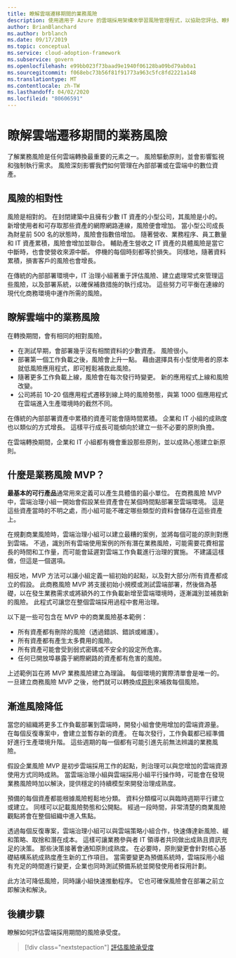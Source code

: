 ```yaml
---
title: 瞭解雲端遷移期間的業務風險
description: 使用適用于 Azure 的雲端採用架構來學習風險管理程式，以協助您評估、瞭解、平衡和補救遷移風險。
author: BrianBlanchard
ms.author: brblanch
ms.date: 09/17/2019
ms.topic: conceptual
ms.service: cloud-adoption-framework
ms.subservice: govern
ms.openlocfilehash: e99bb023f73baad9e1940f06128ba09bd79ab0a1
ms.sourcegitcommit: f068ebc73b56f81f91773a963c5fc8fd2221a148
ms.translationtype: MT
ms.contentlocale: zh-TW
ms.lasthandoff: 04/02/2020
ms.locfileid: "80606591"
---
```

<!-- markdownlint-disable MD026 -->

# <a name="understand-business-risk-during-cloud-migration"></a>瞭解雲端遷移期間的業務風險

了解業務風險是任何雲端轉換最重要的元素之一。 風險驅動原則，並會影響監視和強制執行需求。 風險深刻影響我們如何管理在內部部署或在雲端中的數位資產。

<!-- markdownlint-enable MD026 -->

## <a name="relativity-of-risk"></a>風險的相對性

風險是相對的。 在封閉建築中且擁有少數 IT 資產的小型公司，其風險是小的。 新增使用者和可存取那些資產的網際網路連線，風險便會增加。 當小型公司成長為財星前 500 名的狀態時，風險會指數倍增加。 隨著營收、業務程序、員工數量和 IT 資產累積，風險會增加並聯合。 輔助產生營收之 IT 資產的具體風險是當它中斷時，也會使營收來源中斷。 停機的每個時刻都等於損失。 同樣地，隨著資料累積，損害客戶的風險也會增長。

在傳統的內部部署環境中，IT 治理小組著重于評估風險、建立處理常式來管理這些風險，以及部署系統，以確保補救措施的執行成功。 這些努力可平衡在連線的現代化商務環境中運作所需的風險。

## <a name="understand-business-risks-in-the-cloud"></a>瞭解雲端中的業務風險

在轉換期間，會有相同的相對風險。

- 在測試早期，會部署幾乎沒有相關資料的少數資產。 風險很小。
- 部署第一個工作負載之後，風險會上升一點。 藉由選擇具有小型使用者的原本就低風險應用程式，即可輕鬆補救此風險。
- 隨著更多工作負載上線，風險會在每次發行時變更。 新的應用程式上線和風險改變。
- 公司將前 10-20 個應用程式遷移到線上時的風險勢態，與第 1000 個應用程式在雲端進入生產環境時的截然不同。

在傳統的內部部署資產中累積的資產可能會隨時間累積。 企業和 IT 小組的成熟度也以類似的方式增長。 這樣平行成長可能傾向於建立一些不必要的原則負擔。

在雲端轉換期間，企業和 IT 小組都有機會重設那些原則，並以成熟心態建立新原則。

<!-- markdownlint-disable MD026 -->

## <a name="what-is-a-business-risk-mvp"></a>什麼是業務風險 MVP？

**最基本的可行產品**通常用來定義可以產生具體值的最小單位。 在商務風險 MVP 中，雲端治理小組一開始會假設某些資產會在某個時間點部署至雲端環境。 這是這些資產當時的不明之處，而小組可能不確定哪些類型的資料會儲存在這些資產上。

在規劃商業風險時，雲端治理小組可以建立最糟的案例，並將每個可能的原則對應到雲端。 不過，識別所有雲端使用案例的所有潛在業務風險，可能需要花費相當長的時間和工作量，而可能會延遲對雲端工作負載進行治理的實施。 不建議這樣做，但這是一個選項。

相反地，MVP 方法可以讓小組定義一組初始的起點，以及對大部分/所有資產都成立的假設。 此商務風險 MVP 將支援初始小規模或測試雲端部署，然後做為基礎，以在發生業務需求或將額外的工作負載新增至雲端環境時，逐漸識別並補救新的風險。 此程式可讓您在整個雲端採用過程中套用治理。

以下是一些可包含在 MVP 中的商業風險基本範例：

- 所有資產都有刪除的風險（透過錯誤、錯誤或維護）。
- 所有資產都有產生太多費用的風險。
- 所有資產可能會受到弱式密碼或不安全的設定所危害。
- 任何已開放埠暴露于網際網路的資產都有危害的風險。

上述範例旨在將 MVP 業務風險建立為理論。 每個環境的實際清單會是唯一的。
一旦建立商務風險 MVP 之後，他們就可以轉換成[原則](./index.md)來補救每個風險。

<!-- markdownlint-enable MD026 -->

## <a name="incremental-risk-mitigation"></a>漸進風險降低

當您的組織將更多工作負載部署到雲端時，開發小組會使用增加的雲端資源量。 在每個反復專案中，會建立並暫存新的資產。 在每次發行，工作負載都已經準備好進行生產環境升階。 這些週期的每一個都有可能引進先前無法辨識的業務風險。

假設企業風險 MVP 是初步雲端採用工作的起點，則治理可以與您增加的雲端資源使用方式同時成熟。 當雲端治理小組與雲端採用小組平行操作時，可能會在發現業務風險時加以解決，提供穩定的持續模型來開發治理成熟度。

預備的每個資產都能根據風險輕鬆地分類。 資料分類檔可以與臨時週期平行建立或建立。 同樣可以記載風險勢態和公開點。 經過一段時間，非常清楚的商業風險觀點將會在整個組織中進入焦點。

透過每個反復專案，雲端治理小組可以與雲端策略小組合作，快速傳達新風險、緩和策略、取捨和潛在成本。 這樣可讓業務參與者 IT 領導者共同做出成熟且資訊充足的決策。 那些決策接著會通知原則成熟度。 在必要時，原則變更會針對核心基礎結構系統成熟度產生新的工作項目。 當需要變更為預備系統時，雲端採用小組有充足的時間進行變更，企業也同時測試預備系統並開發使用者採用計劃。

此方法可降低風險，同時讓小組快速推動程序。 它也可確保風險會在部署之前立即解決和解決。

## <a name="next-steps"></a>後續步驟

瞭解如何評估雲端採用期間的風險承受度。

> [!div class="nextstepaction"]
> [評估風險承受度](./risk-tolerance.md)
